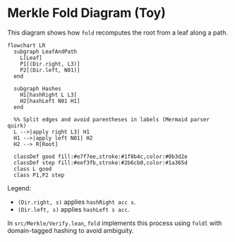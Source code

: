 # Merkle Fold Diagram (Toy)

This diagram shows how `fold` recomputes the root from a leaf along a path.

```mermaid
flowchart LR
  subgraph LeafAndPath
    L[Leaf]
    P1[(Dir.right, L3)]
    P2[(Dir.left, N01)]
  end

  subgraph Hashes
    H1[hashRight L L3]
    H2[hashLeft N01 H1]
  end

  %% Split edges and avoid parentheses in labels (Mermaid parser quirk)
  L -->|apply right L3| H1
  H1 -->|apply left N01| H2
  H2 --> R[Root]

  classDef good fill:#e7f7ee,stroke:#1f8b4c,color:#0b3d2e
  classDef step fill:#eef3fb,stroke:#2b6cb0,color:#1a365d
  class L good
  class P1,P2 step
```

Legend:
- `(Dir.right, s)` applies `hashRight acc s`.
- `(Dir.left, s)` applies `hashLeft s acc`.

In `src/Merkle/Verify.lean`, `fold` implements this process using `foldl` with domain-tagged hashing to avoid ambiguity.
